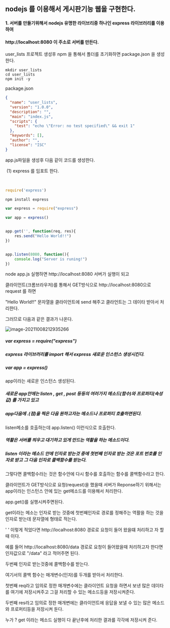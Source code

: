 ## nodejs 를 이용해서 게시판기능 웹을 구현한다.

#### 1. 서버를 만들기위해서 nodejs 유명한 라이브리중 하나인 express 라이브러리를 이용하여

#### http://localhost:8080 이 주소로 서버를 만든다.

user_lists 프로젝트 생성후 npm 을 통해서 폴더를 초기화하면 package.json 을 생성한다.

```
mkdir user_lists
cd user_lists
npm init -y 
```



package.json

```json
{
  "name": "user_lists",
  "version": "1.0.0",
  "description": "",
  "main": "index.js",
  "scripts": {
    "test": "echo \"Error: no test specified\" && exit 1"
  },
  "keywords": [],
  "author": "",
  "license": "ISC"
}
```



app.js파일을 생성후 다음 같이 코드를 생성한다.

​	(1) express 를 임포트 한다.

​		

```javascript
require('express')
```



```powershell
npm install express
```

```javascript
var express = require("express")

var app = express()


app.get('', function(req, res){
    res.send("Hello World!!")
})


app.listen(8080, function(){
    console.log("Server is runing!")
})
```





node app.js 실행하면 http://localhost:8080 서버가 실행이 되고

클라이언트(크롬브라우저)를 통해서 GET방식으로 http://localhost:8080으로 request 를 하면

"Hello World!!" 문자열을 클라이언트에 send 해주고 클라언트는 그 데이타 받아서 처리한다.

그러므로 다음과 같은 결과가 나온다.



![image-20211008212935266](C:\Users\82108\AppData\Roaming\Typora\typora-user-images\image-20211008212935266.png)



##### var express = require("express") 

##### express 라이브러리를 import 해서 express 새로운 인스턴스 생성시킨다.

##### var app = express()

app이라는 새로운 인스턴스 생성된다.

##### 새로운 app안에는 listen , get , post 등등의 여러가지 메소드(함수)와 프로퍼티(속성값) 를 가지고 있고 

##### app다음에 .(점)을 찍은 다음 원하고자는 메소드나 프로퍼티 호출하면된다.



listen메소를 호출하는데 app.listen() 이런식으로 호출한다.

##### 역활은 서버를 띄우고 대기하고 있게 만드는 역활을 하는 메소드이다.

##### listen 이라는 메소드 안에 인자로 받는것 중에 첫번째 인자로 받는 것은 포트 번호를 인자로 받고 그 다음 인자로 콜백함수를 받는다.

그렇다면 콜백함수라는 것은 함수안에 다시 함수를 호출하는 함수를 콜백함수라고 한다.



클라이언트가 GET방식으로 요청(request)을 했을때  서버가  Reponse하기 위해서는 app이라는 인스턴스 안에 있는 get메소드를 이용해서 처리한다.

app.get()를 실행시켜주면된다.

get이라는 메소는 인자로 받는 것중에 첫번째인자로 경로를 정해주는 역활을 하는 것을 인자로 받는데 문자열에 형태로 적는다.



' ' 이렇게 적었다면 http://localhost:8080 경로로 요청이 들어 왔을떄 처리하고 자 할 때 이다.

예를 들어 http://localhost:8080/data 경로로 요청이 들어왔을때 처리하고자 한다면 인자값으로 "/data" 라고 적어주면 된다.

두번째 인자로 받는것중에 콜백함수를 받는다.

여기서의 콜백 함수는 매개변수(인자)를 두개를 받아서 처리한다.

첫번째 req라고 임의로 정한 매개변수에는 클라이언트 요청을 하면서 보낸 많은 데이타를 여기에 저장시켜주고 그걸 처리할 수 있는 메소드등을 저장시켜준다.



두번째 res라고 임의로 정한 매개변에는 클라이언트에 응답을 보낼 수 있는 많은 메소드와 프로퍼티등을 저장시켜 둔다.

누가 ? get 이라는 메소드 실행이 다 끝난후에 처리한 결과를 각각에 저장시켜 준다.

